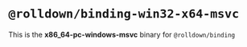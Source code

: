 # `@rolldown/binding-win32-x64-msvc`

This is the **x86_64-pc-windows-msvc** binary for `@rolldown/binding`
